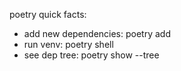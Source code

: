 poetry quick facts:
- add new dependencies: poetry add <package name>
- run venv: poetry shell
- see dep tree: poetry show --tree